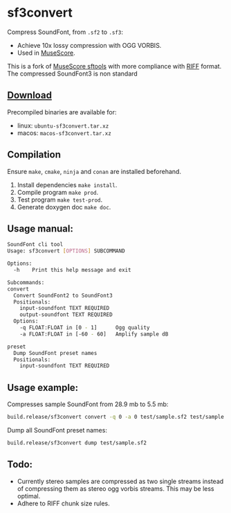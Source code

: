 # sf3convert
Compress SoundFont, from `.sf2` to `.sf3`:
* Achieve 10x lossy compression with OGG VORBIS.
* Used in [MuseScore](http://musescore.org).

This is a fork of [MuseScore sftools](https://github.com/musescore/sftools) with more compliance with [RIFF](https://johnloomis.org/cpe102/asgn/asgn1/riff.html) format. The compressed SoundFont3 is non standard

## [Download](https://github.com/MengLinMaker/sftools/releases)

Precompiled binaries are available for:
- linux: `ubuntu-sf3convert.tar.xz`
- macos: `macos-sf3convert.tar.xz`

## Compilation
Ensure `make`, `cmake`, `ninja` and `conan` are installed beforehand.
1. Install dependencies `make install`.
2. Compile program `make prod`.
3. Test program `make test-prod`.
4. Generate doxygen doc `make doc`.

## Usage manual:
```Bash
SoundFont cli tool
Usage: sf3convert [OPTIONS] SUBCOMMAND

Options:
  -h    Print this help message and exit

Subcommands:
convert
  Convert SoundFont2 to SoundFont3
  Positionals:
    input-soundfont TEXT REQUIRED
    output-soundfont TEXT REQUIRED
  Options:
    -q FLOAT:FLOAT in [0 - 1]      Ogg quality
    -a FLOAT:FLOAT in [-60 - 60]   Amplify sample dB

preset
  Dump SoundFont preset names
  Positionals:
    input-soundfont TEXT REQUIRED
```

## Usage example:

Compresses sample SoundFont from 28.9 mb to 5.5 mb:

```Bash
build.release/sf3convert convert -q 0 -a 0 test/sample.sf2 test/sample.sf3
```

Dump all SoundFont preset names:

```Bash
build.release/sf3convert dump test/sample.sf2
```

## Todo:
* Currently stereo samples are compressed as two single streams instead of compressing them as stereo ogg vorbis streams. This may be less optimal.
* Adhere to RIFF chunk size rules.
